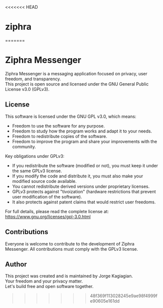 <<<<<<< HEAD
# ziphra
=======
# Ziphra Messenger

Ziphra Messenger is a messaging application focused on privacy, user freedom, and transparency.  
This project is open source and licensed under the GNU General Public License v3.0 (GPLv3).

## License

This software is licensed under the GNU GPL v3.0, which means:

- Freedom to use the software for any purpose.
- Freedom to study how the program works and adapt it to your needs.
- Freedom to redistribute copies of the software.
- Freedom to improve the program and share your improvements with the community.

Key obligations under GPLv3:

- If you redistribute the software (modified or not), you must keep it under the same GPLv3 license.
- If you modify the code and distribute it, you must also make your modified source code available.
- You cannot redistribute derived versions under proprietary licenses.
- GPLv3 protects against "tivoization" (hardware restrictions that prevent user modification of the software).
- It also protects against patent claims that would restrict user freedoms.

For full details, please read the complete license at:  
https://www.gnu.org/licenses/gpl-3.0.html

## Contributions

Everyone is welcome to contribute to the development of Ziphra Messenger. All contributions must comply with the GPLv3 license.

## Author

This project was created and is maintained by Jorge Kagiagian.  
Your freedom and your privacy matter.  
Let's build free and open software together.
>>>>>>> 48f369f113028245e9ae98f4999fe90605e161dd
